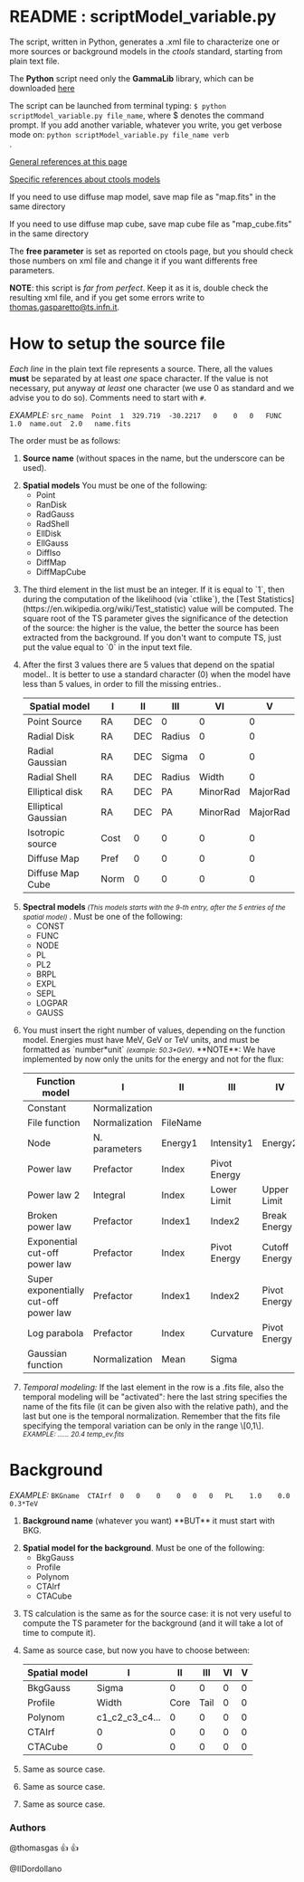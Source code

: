 # README : scriptModel_variable.py 

The script, written in Python, generates a .xml file to characterize one or more sources or background models in the
*ctools* standard, starting from plain text file.

The **Python** script need only the **GammaLib** library, which can be downloaded [here](http://gammalib.sourceforge.net/admin/index.html "Getting GammaLib page")

The script can be launched from terminal typing: `$ python scriptModel_variable.py file_name`, where $ denotes the command prompt.
If you add another variable, whatever you write, you get verbose mode on: `python scriptModel_variable.py file_name verb` <br>.

[General references at this page](http://cta.irap.omp.eu/ctools "ctools Homepage" )

[Specific references about ctools models](http://cta.irap.omp.eu/ctools/users/user_manual/getting_started/models.html "ctools models page")

If you need to use diffuse map model, save map file as "map.fits" 
	in the same directory

If you need to use diffuse map cube, save map cube file as "map_cube.fits" 
	in the same directory	
	
The **free parameter** is set as reported on ctools page, but you should check those numbers on xml file and change it if you want differents free parameters.
	
**NOTE**: this script is *far from perfect*. Keep it as it is, double check the resulting xml file, and if you get some errors write to thomas.gasparetto@ts.infn.it.

# How to setup the source file

*Each line* in the plain text file represents a source. There, all the values **must** be separated
by at least *one* space character. If the value is not necessary, put anyway *at least*
one character (we use 0 as standard and we advise you to do so). Comments need to start with `#`.

*EXAMPLE:*
`src_name  Point  1  329.719  -30.2217   0    0   0   FUNC  1.0  name.out  2.0   name.fits`

The order must be as follows:
<ol>

<li><b>Source name</b> (without spaces in the name, but the underscore can be used).
 <p></p>
</li>

<li><b>Spatial models</b> You must be one of the following: 
   <ul>
   <li>Point</li>
   <li>RanDisk</li>
   <li>RadGauss</li>
   <li>RadShell</li>
   <li>EllDisk</li>
   <li>EllGauss</li>
   <li>DiffIso</li>
   <li>DiffMap</li>
   <li>DiffMapCube</li>
   </ul>
    <p></p>
</li>
<li> The third element in the list must be an integer. If it is equal to `1`, then during the computation of the likelihood (via `ctlike`), the [Test Statistics](https://en.wikipedia.org/wiki/Test_statistic) value will be computed. The square root of the TS parameter gives the significance of the detection of the source: the higher is the value, the better the source has been extracted from the background.
If you don't want to compute TS, just put the value equal to `0` in the input text file.

 <p></p>
</li>

   <li>
    After the first 3 values there are 5 values that depend on the spatial model.. It is better
   to use a standard character (0) when the model have less than 5 values, in order to fill the missing entries..
   
   |         Spatial model  |  I   |  II  |   III    |   VI    |   V     |
   | ---------------------- |  --- |------|----------|---------|---------|
   | Point Source           | RA   | DEC  |0         |0        |0        |
   | Radial Disk            | RA   | DEC  |Radius    |0        |0        |
   | Radial Gaussian        | RA   | DEC  |Sigma     |0        |0        |
   | Radial Shell           | RA   | DEC  |Radius    |Width    |0        |
   | Elliptical disk        | RA   | DEC  |PA        |MinorRad |MajorRad |
   | Elliptical Gaussian    | RA   | DEC  |PA        |MinorRad |MajorRad |
   | Isotropic source       | Cost | 0    |0         |0        |0        |
   | Diffuse Map            | Pref | 0    |0         |0        |0        |
   | Diffuse Map Cube       | Norm | 0    |0         |0        |0        |
    
   </li>
<li> 
<b>Spectral models </b><small><i>(This models starts with the 9-th entry, after the 5 entries of the spatial model) </i></small>.
   Must be one of the following:
   <ul>
      <li>CONST</li>
      <li>FUNC</li>
      <li>NODE</li>
      <li>PL</li>
      <li>PL2</li>
      <li>BRPL</li>
      <li>EXPL</li>
      <li>SEPL</li>
      <li>LOGPAR</li>
      <li>GAUSS</li>
   </ul>
    <p></p>
</li>
   <li> 
   You must insert the right number of values, depending on the function model. Energies
   must have MeV, GeV or TeV units, and must be formatted as `number*unit` <i><small>(example: 50.3*GeV)</i></small>. **NOTE**: We have implemented by now only the units for the energy and not for the flux:

| Function model                        | I             | II       | III         | IV           | V            |  VI |
|---------------------------------------|---------------|----------|-------------|--------------|--------------|-----|
| Constant                              | Normalization |          |             |              |              |     |
| File function                         | Normalization | FileName |             |              |              |     |
| Node                                  | N. parameters | Energy1  | Intensity1  | Energy2      | Intensity2   | ... |
| Power law                             | Prefactor     | Index    | Pivot Energy |              |             |     |
| Power law 2                           | Integral      | Index    | Lower Limit  | Upper Limit   |            |     |
| Broken power law                      | Prefactor     | Index1   | Index2      | Break Energy   |            |     |
| Exponential cut-off power law         | Prefactor     | Index    | Pivot Energy | Cutoff Energy |            |     |
| Super exponentially cut-off power law | Prefactor     | Index1   | Index2      | Pivot Energy  | Cutoff Energy |     |
| Log parabola                          | Prefactor     | Index    | Curvature   | Pivot Energy  |             |     |
| Gaussian function                     | Normalization | Mean     | Sigma       |               |             |     |
 
 <p> </p>
 
   </li>

   <li>
   <i> Temporal modeling:</i> If the last element in the row is a .fits file, also the temporal modeling will be "activated": here the last string specifies the name of the fits file (it can be given also with the relative path), and the last but one is the temporal normalization. Remember that the fits file specifying the temporal variation can be only in the range \[0,1\].
<i><small>EXAMPLE: ...... 20.4   temp_ev.fits</i></small>
    <p></p>
   </li>
</ol> 	

# Background
*EXAMPLE:*
`BKGname  CTAIrf  0   0    0    0   0   0   PL    1.0    0.0    0.3*TeV`

<ol>

<li>  <b>Background name</b> (whatever you want) **BUT** it must start with BKG.
 <p></p>
</li>


<li> <b>Spatial model for the background</b>. Must be one of the following: 
   <ul>
   <li>BkgGauss</li>
   <li>Profile</li>
   <li>Polynom</li>
   <li>CTAIrf</li>
   <li>CTACube</li>
   </ul>
    <p></p>
</li>

<li> TS calculation is the same as for the source case: it is not very useful to compute the TS parameter for the background (and it will take a lot of time to compute it).
 <p></p>
</li>

<li> Same as source case, but now you have to choose between:

   |         Spatial model  |  I   |  II  |   III    |   VI    |   V     |
   | ---------------------- |  --- |------|----------|---------|---------|
   | BkgGauss               |Sigma | 0    |0         |0        |0        |
   | Profile                |Width |Core  |Tail      |0        |0        |
   | Polynom                | c1_c2_c3_c4...| 0  |0     |0        |0        |
   | CTAIrf                 | 0    |0     |0         |0        |0        |
   | CTACube                | 0    | 0    |0         |0        |0        |

 <p></p>
</li>

<li> Same as source case.
 <p></p>
</li>
<li> Same as source case.
 <p></p>
</li>

<li> Same as source case.
 <p></p>
</li>
</ol>
 
### Authors

@thomasgas :+1: :+1:

@IlDordollano
